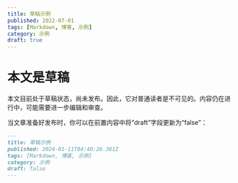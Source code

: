```yaml
---
title: 草稿示例
published: 2022-07-01
tags: [Markdown, 博客, 示例]
category: 示例
draft: true
---
```


# 本文是草稿

本文目前处于草稿状态，尚未发布。因此，它对普通读者是不可见的。内容仍在进行中，可能需要进一步编辑和审查。

当文章准备好发布时，你可以在前置内容中将“draft”字段更新为“false”：

```markdown
---
title: 草稿示例
published: 2024-01-11T04:40:26.381Z
tags: [Markdown, 博客, 示例]
category: 示例
draft: false
---
```